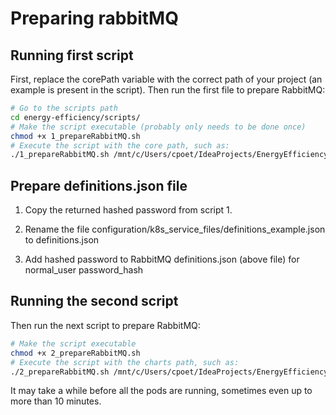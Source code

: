 # Preparing rabbitMQ
## Running first script
First, replace the corePath variable with the correct path of your project (an example is present in the script). Then run the first file to prepare RabbitMQ:
```sh
# Go to the scripts path
cd energy-efficiency/scripts/
# Make the script executable (probably only needs to be done once)
chmod +x 1_prepareRabbitMQ.sh
# Execute the script with the core path, such as:
./1_prepareRabbitMQ.sh /mnt/c/Users/cpoet/IdeaProjects/EnergyEfficiency_DYNAMOS/charts/core
```

## Prepare definitions.json file
1. Copy the returned hashed password from script 1.

2. Rename the file configuration/k8s_service_files/definitions_example.json to definitions.json

3. Add hashed password to RabbitMQ definitions.json (above file) for normal_user password_hash

## Running the second script
Then run the next script to prepare RabbitMQ:
```sh
# Make the script executable
chmod +x 2_prepareRabbitMQ.sh
# Execute the script with the charts path, such as:
./2_prepareRabbitMQ.sh /mnt/c/Users/cpoet/IdeaProjects/EnergyEfficiency_DYNAMOS/charts
```
It may take a while before all the pods are running, sometimes even up to more than 10 minutes.